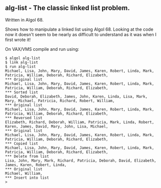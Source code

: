 ## alg-list - The classic linked list problem.

Written in Algol 68. 

Shows how to manipulate a linked list using Algol 68.  Looking at the code 
now it doesn't seem to be nearly as difficult to understand as it was when
I first wrote it!

On VAX/VMS compile and run using:
  
    $ algol alg-list
    $ link alg-list  
    $ run alg-list
    Michael, Lisa, John, Mary, David, James, Karen, Robert, Linda, Mark, Patricia, William, Deborah, Richard, Elizabeth, 
    *** Original list
    Michael, Lisa, John, Mary, David, James, Karen, Robert, Linda, Mark, Patricia, William, Deborah, Richard, Elizabeth, 
    *** Sorted list
    David, Deborah, Elizabeth, James, John, Karen, Linda, Lisa, Mark, Mary, Michael, Patricia, Richard, Robert, William, 
    *** Original list
    Michael, Lisa, John, Mary, David, James, Karen, Robert, Linda, Mark, Patricia, William, Deborah, Richard, Elizabeth, 
    *** Reversed list
    Elizabeth, Richard, Deborah, William, Patricia, Mark, Linda, Robert, Karen, James, David, Mary, John, Lisa, Michael, 
    *** Original list
    Michael, Lisa, John, Mary, David, James, Karen, Robert, Linda, Mark, Patricia, William, Deborah, Richard, Elizabeth, 
    *** Copied list
    Michael, Lisa, John, Mary, David, James, Karen, Robert, Linda, Mark, Patricia, William, Deborah, Richard, Elizabeth, 
    *** Delete from list
    Lisa, John, Mary, Mark, Richard, Patricia, Deborah, David, Elizabeth, James, Karen, Robert, Linda, 
    *** Original list
    Michael, William, 
    *** Insert into list
    >

